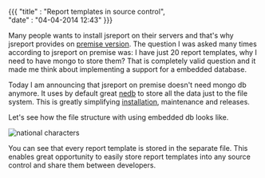 ﻿{{{
    "title"    : "Report templates in source control",  
    "date"     : "04-04-2014 12:43"
}}}

Many people wants to install jsreport on their servers and that's why jsreport provides on [premise version](https://jsreport.net/on-prem). The question I was asked many times according to jsreport on premise was: I have just 20 report templates, why I need to have mongo to store them? That is completely valid question and it made me think about implementing a support for a embedded database.

Today I am announcing that jsreport on premise doesn't need mongo db anymore. It uses by default great [nedb](https://github.com/louischatriot/nedb) to store all the data just to the file system. This is greatly simplifying [installation](https://jsreport.net/on-prem), maintenance and releases.

Let's see how the file structure with using embedded db looks like.

![national characters](https://jsreport.net/blog/embedded.png)

You can see that every report template is stored in the separate file. This enables great opportunity to easily store report templates into any source control and share them between developers.



